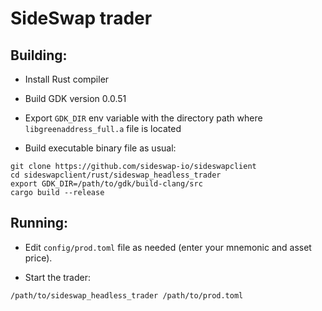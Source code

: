 SideSwap trader
===============

## Building:

- Install Rust compiler

- Build GDK version 0.0.51

- Export `GDK_DIR` env variable with the directory path where `libgreenaddress_full.a` file is located

- Build executable binary file as usual:

```
git clone https://github.com/sideswap-io/sideswapclient
cd sideswapclient/rust/sideswap_headless_trader
export GDK_DIR=/path/to/gdk/build-clang/src
cargo build --release
```

## Running:

- Edit `config/prod.toml` file as needed (enter your mnemonic and asset price).

- Start the trader:

```
/path/to/sideswap_headless_trader /path/to/prod.toml
```
